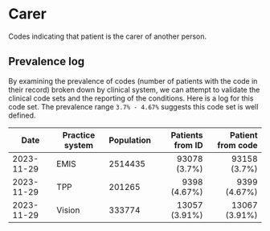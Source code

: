 # Carer

Codes indicating that patient is the carer of another person.

## Prevalence log

By examining the prevalence of codes (number of patients with the code in their record) broken down by clinical system, we can attempt to validate the clinical code sets and the reporting of the conditions. Here is a log for this code set. The prevalence range `3.7% - 4.67%` suggests this code set is well defined.

| Date       | Practice system | Population | Patients from ID | Patient from code |
| ---------- | --------------- | ---------- | ---------------: | ----------------: |
| 2023-11-29 | EMIS | 2514435 | 93078 (3.7%) | 93158 (3.7%) | 
| 2023-11-29 | TPP | 201265 | 9398 (4.67%) | 9399 (4.67%) | 
| 2023-11-29 | Vision | 333774 | 13057 (3.91%) | 13067 (3.91%) | 